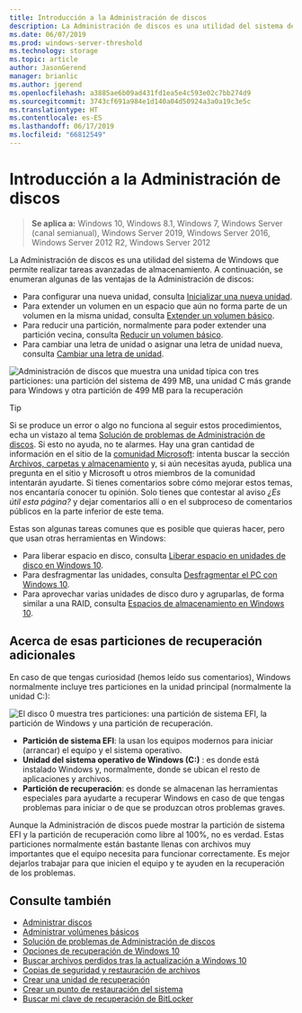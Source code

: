 ```yaml
---
title: Introducción a la Administración de discos
description: La Administración de discos es una utilidad del sistema de Windows que permite realizar tareas avanzadas de almacenamiento, como la inicialización de una nueva unidad, la ampliación de volúmenes, la reducción de particiones y el cambio de letras de unidad.
ms.date: 06/07/2019
ms.prod: windows-server-threshold
ms.technology: storage
ms.topic: article
author: JasonGerend
manager: brianlic
ms.author: jgerend
ms.openlocfilehash: a3885ae6b09ad431fd1ea5e4c593e02c7bb274d9
ms.sourcegitcommit: 3743cf691a984e1d140a04d50924a3a0a19c3e5c
ms.translationtype: HT
ms.contentlocale: es-ES
ms.lasthandoff: 06/17/2019
ms.locfileid: "66812549"
---
```

# <a name="overview-of-disk-management"></a>Introducción a la Administración de discos

> **Se aplica a:** Windows 10, Windows 8.1, Windows 7, Windows Server (canal semianual), Windows Server 2019, Windows Server 2016, Windows Server 2012 R2, Windows Server 2012

La Administración de discos es una utilidad del sistema de Windows que permite realizar tareas avanzadas de almacenamiento. A continuación, se enumeran algunas de las ventajas de la Administración de discos:

- Para configurar una nueva unidad, consulta [Inicializar una nueva unidad](initialize-new-disks.md).
- Para extender un volumen en un espacio que aún no forma parte de un volumen en la misma unidad, consulta [Extender un volumen básico](extend-a-basic-volume.md).
- Para reducir una partición, normalmente para poder extender una partición vecina, consulta [Reducir un volumen básico](shrink-a-basic-volume.md).
- Para cambiar una letra de unidad o asignar una letra de unidad nueva, consulta [Cambiar una letra de unidad](change-a-drive-letter.md).

![Administración de discos que muestra una unidad típica con tres particiones: una partición del sistema de 499 MB, una unidad C más grande para Windows y otra partición de 499 MB para la recuperación](media/disk-management.png)

> [!TIP]
>  Si se produce un error o algo no funciona al seguir estos procedimientos, echa un vistazo al tema [Solución de problemas de Administración de discos](troubleshooting-disk-management.md). Si esto no ayuda, no te alarmes. Hay una gran cantidad de información en el sitio de la [comunidad Microsoft](https://answers.microsoft.com/en-us/windows): intenta buscar la sección [Archivos, carpetas y almacenamiento](https://answers.microsoft.com/en-us/windows/forum/windows_10-files?sort=lastreplydate&dir=desc&tab=All&status=all&mod=&modAge=&advFil=&postedAfter=&postedBefore=&threadType=all&isFilterExpanded=true&tm=1514405359639) y, si aún necesitas ayuda, publica una pregunta en el sitio y Microsoft u otros miembros de la comunidad intentarán ayudarte. Si tienes comentarios sobre cómo mejorar estos temas, nos encantaría conocer tu opinión. Solo tienes que contestar al aviso *¿Es útil esta página?* y dejar comentarios allí o en el subproceso de comentarios públicos en la parte inferior de este tema.

Estas son algunas tareas comunes que es posible que quieras hacer, pero que usan otras herramientas en Windows:

- Para liberar espacio en disco, consulta [Liberar espacio en unidades de disco en Windows 10](https://support.microsoft.com/help/12425/windows-10-free-up-drive-space).
- Para desfragmentar las unidades, consulta [Desfragmentar el PC con Windows 10](https://support.microsoft.com/help/4026701/windows-defragment-your-windows-10-pc).
- Para aprovechar varias unidades de disco duro y agruparlas, de forma similar a una RAID, consulta [Espacios de almacenamiento en Windows 10](https://support.microsoft.com/help/12438/windows-10-storage-spaces).

## <a name="about-those-extra-recovery-partitions"></a>Acerca de esas particiones de recuperación adicionales

En caso de que tengas curiosidad (hemos leído sus comentarios), Windows normalmente incluye tres particiones en la unidad principal (normalmente la unidad C:\):

![El disco 0 muestra tres particiones: una partición de sistema EFI, la partición de Windows y una partición de recuperación.](media/windows-partitions.png)

- **Partición de sistema EFI**: la usan los equipos modernos para iniciar (arrancar) el equipo y el sistema operativo.
- **Unidad del sistema operativo de Windows (C:)** : es donde está instalado Windows y, normalmente, donde se ubican el resto de aplicaciones y archivos.
- **Partición de recuperación**: es donde se almacenan las herramientas especiales para ayudarte a recuperar Windows en caso de que tengas problemas para iniciar o de que se produzcan otros problemas graves.

Aunque la Administración de discos puede mostrar la partición de sistema EFI y la partición de recuperación como libre al 100%, no es verdad. Estas particiones normalmente están bastante llenas con archivos muy importantes que el equipo necesita para funcionar correctamente. Es mejor dejarlos trabajar para que inicien el equipo y te ayuden en la recuperación de los problemas.

## <a name="see-also"></a>Consulte también

- [Administrar discos](manage-disks.md)
- [Administrar volúmenes básicos](manage-basic-volumes.md)
- [Solución de problemas de Administración de discos](troubleshooting-disk-management.md)
- [Opciones de recuperación de Windows 10](https://support.microsoft.com/help/12415/windows-10-recovery-options)
- [Buscar archivos perdidos tras la actualización a Windows 10](https://support.microsoft.com/help/12386/windows-10-find-lost-files-after-update)
- [Copias de seguridad y restauración de archivos](https://support.microsoft.com/help/17143/windows-10-back-up-your-files)
- [Crear una unidad de recuperación](https://support.microsoft.com/help/4026852/windows-create-a-recovery-drive)
- [Crear un punto de restauración del sistema](https://support.microsoft.com/help/4027538/windows-create-a-system-restore-point)
- [Buscar mi clave de recuperación de BitLocker](https://support.microsoft.com/help/4026181/windows-find-my-bitlocker-recovery-key)
